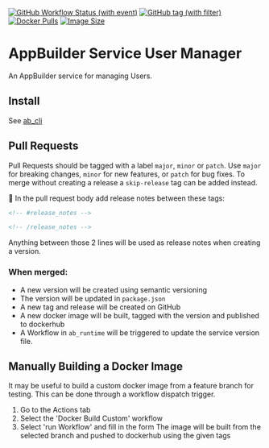 [![GitHub Workflow Status (with event)](https://img.shields.io/github/actions/workflow/status/digi-serve/ab_service_user_manager/pr-merge-release.yml?logo=github&label=Build%20%26%20Test)](https://github.com/digi-serve/ab_service_user_manager/actions/workflows/pr-merge-release.yml)
[![GitHub tag (with filter)](https://img.shields.io/github/v/tag/digi-serve/ab_service_user_manager?logo=github&label=Latest%20Version)
](https://github.com/digi-serve/ab_service_user_manager/releases)
[![Docker Pulls](https://img.shields.io/docker/pulls/digiserve/ab-user-manager?logo=docker&logoColor=white&label=Docker%20Pulls)](https://hub.docker.com/r/digiserve/ab-user-manager)
[![Image Size](https://img.shields.io/docker/image-size/digiserve/ab-user-manager/master?logo=docker&logoColor=white&label=Image%20Size)](https://hub.docker.com/r/digiserve/ab-user-manager/tags)

# AppBuilder Service User Manager
An AppBuilder service for managing Users.

## Install
See [ab_cli](https://github.com/digi-serve/ab-cli)

## Pull Requests
Pull Requests should be tagged with a label `major`, `minor` or `patch`. Use `major` for breaking changes, `minor` for new features, or `patch` for bug fixes. To merge without creating a release a `skip-release` tag can be added instead.

:pencil: In the pull request body add release notes between these tags:
```md
<!-- #release_notes -->

<!-- /release_notes --> 
```
Anything between those 2 lines will be used as release notes when creating a version.

### When merged:
 - A new version will be created using semantic versioning
 - The version will be updated in `package.json`
 - A new tag and release will be created on GitHub
 - A new docker image will be built, tagged with the version and published to dockerhub
 - A Workflow in `ab_runtime` will be triggered to update the service version file.

## Manually Building a Docker Image
It may be useful to build a custom docker image from a feature branch for testing.
This can be done through a workflow dispatch trigger.
1. Go to the Actions tab
2. Select the 'Docker Build Custom' workflow
3. Select 'run Workflow' and fill in the form
The image will be built from the selected branch and pushed to dockerhub using the given tags
